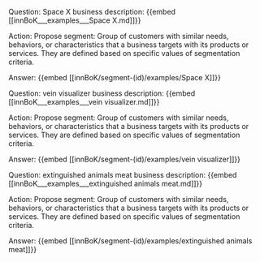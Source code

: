 Question: Space X business description:
{{embed [[innBoK___examples___Space X.md]]}}

Action: Propose segment: Group of customers with similar needs, behaviors, or characteristics that a business targets with its products or services. They are defined based on specific values of segmentation criteria.

Answer:
{{embed [[innBoK/segment-(id)/examples/Space X]]}}

Question: vein visualizer business description:
{{embed [[innBoK___examples___vein visualizer.md]]}}

Action: Propose segment: Group of customers with similar needs, behaviors, or characteristics that a business targets with its products or services. They are defined based on specific values of segmentation criteria.

Answer:
{{embed [[innBoK/segment-(id)/examples/vein visualizer]]}}

Question: extinguished animals meat business description:
{{embed [[innBoK___examples___extinguished animals meat.md]]}}

Action: Propose segment: Group of customers with similar needs, behaviors, or characteristics that a business targets with its products or services. They are defined based on specific values of segmentation criteria.

Answer:
{{embed [[innBoK/segment-(id)/examples/extinguished animals meat]]}}













